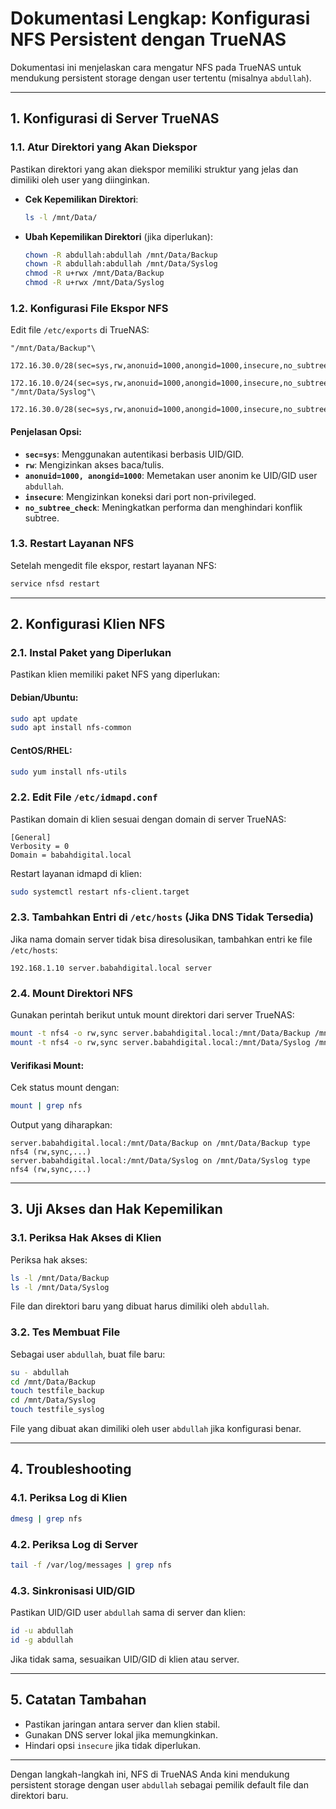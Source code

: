 # Dokumentasi Lengkap: Konfigurasi NFS Persistent dengan TrueNAS

Dokumentasi ini menjelaskan cara mengatur NFS pada TrueNAS untuk mendukung persistent storage dengan user tertentu (misalnya `abdullah`).

---

## **1. Konfigurasi di Server TrueNAS**

### **1.1. Atur Direktori yang Akan Diekspor**
Pastikan direktori yang akan diekspor memiliki struktur yang jelas dan dimiliki oleh user yang diinginkan.

- **Cek Kepemilikan Direktori**:
    ```bash
    ls -l /mnt/Data/
    ```

- **Ubah Kepemilikan Direktori** (jika diperlukan):
    ```bash
    chown -R abdullah:abdullah /mnt/Data/Backup
    chown -R abdullah:abdullah /mnt/Data/Syslog
    chmod -R u+rwx /mnt/Data/Backup
    chmod -R u+rwx /mnt/Data/Syslog
    ```

### **1.2. Konfigurasi File Ekspor NFS**
Edit file `/etc/exports` di TrueNAS:

```plaintext
"/mnt/Data/Backup"\
                172.16.30.0/28(sec=sys,rw,anonuid=1000,anongid=1000,insecure,no_subtree_check)\
                172.16.10.0/24(sec=sys,rw,anonuid=1000,anongid=1000,insecure,no_subtree_check)
"/mnt/Data/Syslog"\
                172.16.30.0/28(sec=sys,rw,anonuid=1000,anongid=1000,insecure,no_subtree_check)
```

#### **Penjelasan Opsi**:
- **`sec=sys`**: Menggunakan autentikasi berbasis UID/GID.
- **`rw`**: Mengizinkan akses baca/tulis.
- **`anonuid=1000, anongid=1000`**: Memetakan user anonim ke UID/GID user `abdullah`.
- **`insecure`**: Mengizinkan koneksi dari port non-privileged.
- **`no_subtree_check`**: Meningkatkan performa dan menghindari konflik subtree.

### **1.3. Restart Layanan NFS**
Setelah mengedit file ekspor, restart layanan NFS:

```bash
service nfsd restart
```

---

## **2. Konfigurasi Klien NFS**

### **2.1. Instal Paket yang Diperlukan**
Pastikan klien memiliki paket NFS yang diperlukan:

#### **Debian/Ubuntu**:
```bash
sudo apt update
sudo apt install nfs-common
```

#### **CentOS/RHEL**:
```bash
sudo yum install nfs-utils
```

### **2.2. Edit File `/etc/idmapd.conf`**
Pastikan domain di klien sesuai dengan domain di server TrueNAS:

```plaintext
[General]
Verbosity = 0
Domain = babahdigital.local
```

Restart layanan idmapd di klien:

```bash
sudo systemctl restart nfs-client.target
```

### **2.3. Tambahkan Entri di `/etc/hosts`** (Jika DNS Tidak Tersedia)
Jika nama domain server tidak bisa diresolusikan, tambahkan entri ke file `/etc/hosts`:

```plaintext
192.168.1.10 server.babahdigital.local server
```

### **2.4. Mount Direktori NFS**
Gunakan perintah berikut untuk mount direktori dari server TrueNAS:

```bash
mount -t nfs4 -o rw,sync server.babahdigital.local:/mnt/Data/Backup /mnt/Data/Backup
mount -t nfs4 -o rw,sync server.babahdigital.local:/mnt/Data/Syslog /mnt/Data/Syslog
```

#### **Verifikasi Mount**:
Cek status mount dengan:

```bash
mount | grep nfs
```

Output yang diharapkan:
```plaintext
server.babahdigital.local:/mnt/Data/Backup on /mnt/Data/Backup type nfs4 (rw,sync,...)
server.babahdigital.local:/mnt/Data/Syslog on /mnt/Data/Syslog type nfs4 (rw,sync,...)
```

---

## **3. Uji Akses dan Hak Kepemilikan**

### **3.1. Periksa Hak Akses di Klien**
Periksa hak akses:

```bash
ls -l /mnt/Data/Backup
ls -l /mnt/Data/Syslog
```

File dan direktori baru yang dibuat harus dimiliki oleh `abdullah`.

### **3.2. Tes Membuat File**
Sebagai user `abdullah`, buat file baru:

```bash
su - abdullah
cd /mnt/Data/Backup
touch testfile_backup
cd /mnt/Data/Syslog
touch testfile_syslog
```

File yang dibuat akan dimiliki oleh user `abdullah` jika konfigurasi benar.

---

## **4. Troubleshooting**

### **4.1. Periksa Log di Klien**
```bash
dmesg | grep nfs
```

### **4.2. Periksa Log di Server**
```bash
tail -f /var/log/messages | grep nfs
```

### **4.3. Sinkronisasi UID/GID**
Pastikan UID/GID user `abdullah` sama di server dan klien:

```bash
id -u abdullah
id -g abdullah
```

Jika tidak sama, sesuaikan UID/GID di klien atau server.

---

## **5. Catatan Tambahan**

- Pastikan jaringan antara server dan klien stabil.
- Gunakan DNS server lokal jika memungkinkan.
- Hindari opsi `insecure` jika tidak diperlukan.

---

Dengan langkah-langkah ini, NFS di TrueNAS Anda kini mendukung persistent storage dengan user `abdullah` sebagai pemilik default file dan direktori baru.
